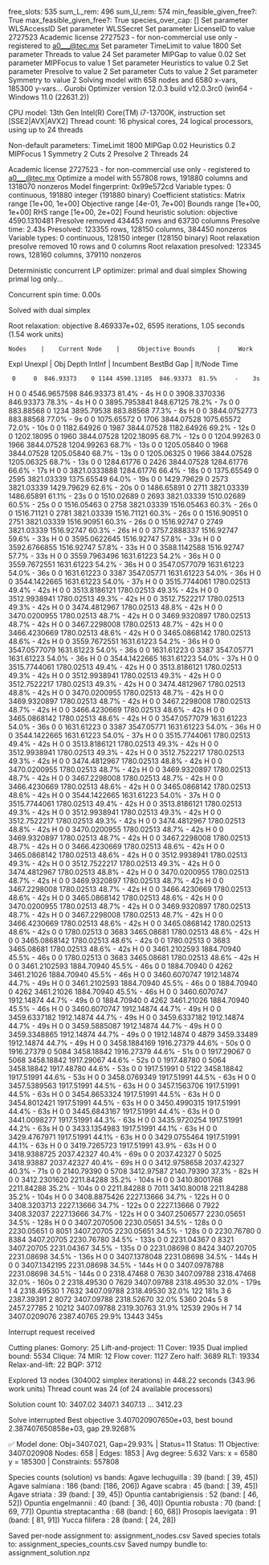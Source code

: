 free_slots: 535
sum_L_rem: 496  sum_U_rem: 574
min_feasible_given_free?: True
max_feasible_given_free?: True
species_over_cap: []
Set parameter WLSAccessID
Set parameter WLSSecret
Set parameter LicenseID to value 2727523
Academic license 2727523 - for non-commercial use only - registered to a0___@tec.mx
Set parameter TimeLimit to value 1800
Set parameter Threads to value 24
Set parameter MIPGap to value 0.02
Set parameter MIPFocus to value 1
Set parameter Heuristics to value 0.2
Set parameter Presolve to value 2
Set parameter Cuts to value 2
Set parameter Symmetry to value 2
Solving model with 658 nodes and 6580 x-vars, 185300 y-vars...
Gurobi Optimizer version 12.0.3 build v12.0.3rc0 (win64 - Windows 11.0 (22631.2))

CPU model: 13th Gen Intel(R) Core(TM) i7-13700K, instruction set [SSE2|AVX|AVX2]
Thread count: 16 physical cores, 24 logical processors, using up to 24 threads

Non-default parameters:
TimeLimit  1800
MIPGap  0.02
Heuristics  0.2
MIPFocus  1
Symmetry  2
Cuts  2
Presolve  2
Threads  24

Academic license 2727523 - for non-commercial use only - registered to a0___@tec.mx
Optimize a model with 557808 rows, 191880 columns and 1318070 nonzeros
Model fingerprint: 0x99e572cd
Variable types: 0 continuous, 191880 integer (191880 binary)
Coefficient statistics:
  Matrix range     [1e+00, 1e+00]
  Objective range  [4e-01, 7e+00]
  Bounds range     [1e+00, 1e+00]
  RHS range        [1e+00, 2e+02]
Found heuristic solution: objective 4590.1310481
Presolve removed 434453 rows and 63730 columns
Presolve time: 2.43s
Presolved: 123355 rows, 128150 columns, 384450 nonzeros
Variable types: 0 continuous, 128150 integer (128150 binary)
Root relaxation presolve removed 10 rows and 0 columns
Root relaxation presolved: 123345 rows, 128160 columns, 379110 nonzeros

Deterministic concurrent LP optimizer: primal and dual simplex
Showing primal log only...

Concurrent spin time: 0.00s

Solved with dual simplex

Root relaxation: objective 8.469337e+02, 6595 iterations, 1.05 seconds (1.54 work units)

    Nodes    |    Current Node    |     Objective Bounds      |     Work
 Expl Unexpl |  Obj  Depth IntInf | Incumbent    BestBd   Gap | It/Node Time

     0     0  846.93373    0 1144 4590.13105  846.93373  81.5%     -    3s
H    0     0                    4546.9657598  846.93373  81.4%     -    4s
H    0     0                    3908.3370336  846.93373  78.3%     -    4s
H    0     0                    3895.7953841  848.67125  78.2%     -    7s
     0     0  883.88568    0 1234 3895.79538  883.88568  77.3%     -    8s
H    0     0                    3844.0752773  883.88568  77.0%     -    9s
     0     0 1075.65572    0 1706 3844.07528 1075.65572  72.0%     -   10s
     0     0 1182.64926    0 1987 3844.07528 1182.64926  69.2%     -   12s
     0     0 1202.18095    0 1960 3844.07528 1202.18095  68.7%     -   12s
     0     0 1204.99263    0 1966 3844.07528 1204.99263  68.7%     -   13s
     0     0 1205.05840    0 1968 3844.07528 1205.05840  68.7%     -   13s
     0     0 1205.06325    0 1966 3844.07528 1205.06325  68.7%     -   13s
     0     0 1284.61776    0 2426 3844.07528 1284.61776  66.6%     -   17s
H    0     0                    3821.0333888 1284.61776  66.4%     -   18s
     0     0 1375.65549    0 2595 3821.03339 1375.65549  64.0%     -   19s
     0     0 1429.79629    0 2573 3821.03339 1429.79629  62.6%     -   20s
     0     0 1486.65891    0 2711 3821.03339 1486.65891  61.1%     -   23s
     0     0 1510.02689    0 2693 3821.03339 1510.02689  60.5%     -   25s
     0     0 1516.05463    0 2758 3821.03339 1516.05463  60.3%     -   26s
     0     0 1516.71121    0 2781 3821.03339 1516.71121  60.3%     -   26s
     0     0 1516.90951    0 2751 3821.03339 1516.90951  60.3%     -   26s
     0     0 1516.92747    0 2749 3821.03339 1516.92747  60.3%     -   26s
H    0     0                    3757.2888337 1516.92747  59.6%     -   33s
H    0     0                    3595.0622645 1516.92747  57.8%     -   33s
H    0     0                    3592.6766855 1516.92747  57.8%     -   33s
H    0     0                    3588.1142588 1516.92747  57.7%     -   33s
H    0     0                    3559.7963496 1631.61223  54.2%     -   36s
H    0     0                    3559.7672551 1631.61223  54.2%     -   36s
H    0     0                    3547.0577079 1631.61223  54.0%     -   36s
     0     0 1631.61223    0 3387 3547.05771 1631.61223  54.0%     -   36s
H    0     0                    3544.1422665 1631.61223  54.0%     -   37s
H    0     0                    3515.7744061 1780.02513  49.4%     -   42s
H    0     0                    3513.8186121 1780.02513  49.3%     -   42s
H    0     0                    3512.9938941 1780.02513  49.3%     -   42s
H    0     0                    3512.7522217 1780.02513  49.3%     -   42s
H    0     0                    3474.4812967 1780.02513  48.8%     -   42s
H    0     0                    3470.0200955 1780.02513  48.7%     -   42s
H    0     0                    3469.9320897 1780.02513  48.7%     -   42s
H    0     0                    3467.2298008 1780.02513  48.7%     -   42s
H    0     0                    3466.4230669 1780.02513  48.6%     -   42s
H    0     0                    3465.0868142 1780.02513  48.6%     -   42s
H    0     0                    3559.7672551 1631.61223  54.2%     -   36s
H    0     0                    3547.0577079 1631.61223  54.0%     -   36s
     0     0 1631.61223    0 3387 3547.05771 1631.61223  54.0%     -   36s
H    0     0                    3544.1422665 1631.61223  54.0%     -   37s
H    0     0                    3515.7744061 1780.02513  49.4%     -   42s
H    0     0                    3513.8186121 1780.02513  49.3%     -   42s
H    0     0                    3512.9938941 1780.02513  49.3%     -   42s
H    0     0                    3512.7522217 1780.02513  49.3%     -   42s
H    0     0                    3474.4812967 1780.02513  48.8%     -   42s
H    0     0                    3470.0200955 1780.02513  48.7%     -   42s
H    0     0                    3469.9320897 1780.02513  48.7%     -   42s
H    0     0                    3467.2298008 1780.02513  48.7%     -   42s
H    0     0                    3466.4230669 1780.02513  48.6%     -   42s
H    0     0                    3465.0868142 1780.02513  48.6%     -   42s
H    0     0                    3547.0577079 1631.61223  54.0%     -   36s
     0     0 1631.61223    0 3387 3547.05771 1631.61223  54.0%     -   36s
H    0     0                    3544.1422665 1631.61223  54.0%     -   37s
H    0     0                    3515.7744061 1780.02513  49.4%     -   42s
H    0     0                    3513.8186121 1780.02513  49.3%     -   42s
H    0     0                    3512.9938941 1780.02513  49.3%     -   42s
H    0     0                    3512.7522217 1780.02513  49.3%     -   42s
H    0     0                    3474.4812967 1780.02513  48.8%     -   42s
H    0     0                    3470.0200955 1780.02513  48.7%     -   42s
H    0     0                    3469.9320897 1780.02513  48.7%     -   42s
H    0     0                    3467.2298008 1780.02513  48.7%     -   42s
H    0     0                    3466.4230669 1780.02513  48.6%     -   42s
H    0     0                    3465.0868142 1780.02513  48.6%     -   42s
H    0     0                    3544.1422665 1631.61223  54.0%     -   37s
H    0     0                    3515.7744061 1780.02513  49.4%     -   42s
H    0     0                    3513.8186121 1780.02513  49.3%     -   42s
H    0     0                    3512.9938941 1780.02513  49.3%     -   42s
H    0     0                    3512.7522217 1780.02513  49.3%     -   42s
H    0     0                    3474.4812967 1780.02513  48.8%     -   42s
H    0     0                    3470.0200955 1780.02513  48.7%     -   42s
H    0     0                    3469.9320897 1780.02513  48.7%     -   42s
H    0     0                    3467.2298008 1780.02513  48.7%     -   42s
H    0     0                    3466.4230669 1780.02513  48.6%     -   42s
H    0     0                    3465.0868142 1780.02513  48.6%     -   42s
H    0     0                    3512.9938941 1780.02513  49.3%     -   42s
H    0     0                    3512.7522217 1780.02513  49.3%     -   42s
H    0     0                    3474.4812967 1780.02513  48.8%     -   42s
H    0     0                    3470.0200955 1780.02513  48.7%     -   42s
H    0     0                    3469.9320897 1780.02513  48.7%     -   42s
H    0     0                    3467.2298008 1780.02513  48.7%     -   42s
H    0     0                    3466.4230669 1780.02513  48.6%     -   42s
H    0     0                    3465.0868142 1780.02513  48.6%     -   42s
H    0     0                    3470.0200955 1780.02513  48.7%     -   42s
H    0     0                    3469.9320897 1780.02513  48.7%     -   42s
H    0     0                    3467.2298008 1780.02513  48.7%     -   42s
H    0     0                    3466.4230669 1780.02513  48.6%     -   42s
H    0     0                    3465.0868142 1780.02513  48.6%     -   42s
     0     0 1780.02513    0 3683 3465.08681 1780.02513  48.6%     -   42s
H    0     0                    3465.0868142 1780.02513  48.6%     -   42s
     0     0 1780.02513    0 3683 3465.08681 1780.02513  48.6%     -   42s
H    0     0                    3461.2102593 1884.70940  45.5%     -   46s
     0     0 1780.02513    0 3683 3465.08681 1780.02513  48.6%     -   42s
H    0     0                    3461.2102593 1884.70940  45.5%     -   46s
     0     0 1884.70940    0 4262 3461.21026 1884.70940  45.5%     -   46s
H    0     0                    3460.6070747 1912.14874  44.7%     -   49s
H    0     0                    3461.2102593 1884.70940  45.5%     -   46s
     0     0 1884.70940    0 4262 3461.21026 1884.70940  45.5%     -   46s
H    0     0                    3460.6070747 1912.14874  44.7%     -   49s
     0     0 1884.70940    0 4262 3461.21026 1884.70940  45.5%     -   46s
H    0     0                    3460.6070747 1912.14874  44.7%     -   49s
H    0     0                    3459.6337182 1912.14874  44.7%     -   49s
H    0     0                    3459.6337182 1912.14874  44.7%     -   49s
H    0     0                    3459.5885087 1912.14874  44.7%     -   49s
H    0     0                    3459.3348865 1912.14874  44.7%     -   49s
     0     0 1912.14874    0 4879 3459.33489 1912.14874  44.7%     -   49s
H    0     0                    3458.1884169 1916.27379  44.6%     -   50s
     0     0 1916.27379    0 5084 3458.18842 1916.27379  44.6%     -   51s
     0     0 1917.29067    0 5068 3458.18842 1917.29067  44.6%     -   52s
     0     0 1917.48780    0 5064 3458.18842 1917.48780  44.6%     -   53s
     0     0 1917.51991    0 5122 3458.18842 1917.51991  44.6%     -   53s
H    0     0                    3458.0769349 1917.51991  44.5%     -   63s
H    0     0                    3457.5389563 1917.51991  44.5%     -   63s
H    0     0                    3457.1563706 1917.51991  44.5%     -   63s
H    0     0                    3454.8653324 1917.51991  44.5%     -   63s
H    0     0                    3454.8012421 1917.51991  44.5%     -   63s
H    0     0                    3450.4990315 1917.51991  44.4%     -   63s
H    0     0                    3445.6843167 1917.51991  44.4%     -   63s
H    0     0                    3441.0098277 1917.51991  44.3%     -   63s
H    0     0                    3435.9720254 1917.51991  44.2%     -   63s
H    0     0                    3433.1354983 1917.51991  44.1%     -   63s
H    0     0                    3429.4767971 1917.51991  44.1%     -   63s
H    0     0                    3429.0755464 1917.51991  44.1%     -   63s
H    0     0                    3419.7265723 1917.51991  43.9%     -   63s
H    0     0                    3418.9388725 2037.42327  40.4%     -   69s
     0     0 2037.42327    0 5025 3418.93887 2037.42327  40.4%     -   69s
H    0     0                    3412.9758658 2037.42327  40.3%     -   71s
     0     0 2140.79390    0 5708 3412.97587 2140.79390  37.3%     -   82s
H    0     0                    3412.2301620 2211.84288  35.2%     -  104s
H    0     0                    3410.8001768 2211.84288  35.2%     -  104s
     0     0 2211.84288    0 7011 3410.80018 2211.84288  35.2%     -  104s
H    0     0                    3408.8875426 2227.13666  34.7%     -  122s
H    0     0                    3408.3203713 2227.13666  34.7%     -  122s
     0     0 2227.13666    0 7922 3408.32037 2227.13666  34.7%     -  122s
H    0     0                    3407.2506577 2230.05651  34.5%     -  128s
H    0     0                    3407.2070506 2230.05651  34.5%     -  128s
     0     0 2230.05651    0 8051 3407.20705 2230.05651  34.5%     -  128s
     0     0 2230.76780    0 8384 3407.20705 2230.76780  34.5%     -  133s
     0     0 2231.04367    0 8321 3407.20705 2231.04367  34.5%     -  135s
     0     0 2231.08698    0 8424 3407.20705 2231.08698  34.5%     -  136s
H    0     0                    3407.1378048 2231.08698  34.5%     -  144s
H    0     0                    3407.1342195 2231.08698  34.5%     -  144s
H    0     0                    3407.0978788 2231.08698  34.5%     -  144s
     0     0 2318.47468    0 7630 3407.09788 2318.47468  32.0%     -  160s
     0     2 2318.49530    0 7629 3407.09788 2318.49530  32.0%     -  179s
     1     4 2318.49530    1 7632 3407.09788 2318.49530  32.0%   122  181s
     3     6 2387.39391    2 8072 3407.09788 2318.52670  32.0%  5360  204s
     5     8 2457.27785    2 10212 3407.09788 2319.30763  31.9% 12539  290s
H    7    14                    3407.0209076 2387.40765  29.9% 13443  345s

Interrupt request received

Cutting planes:
  Gomory: 25
  Lift-and-project: 11
  Cover: 1935
  Dual implied bound: 5534
  Clique: 74
  MIR: 12
  Flow cover: 1127
  Zero half: 3689
  RLT: 19334
  Relax-and-lift: 22
  BQP: 3712

Explored 13 nodes (304002 simplex iterations) in 448.22 seconds (343.96 work units)
Thread count was 24 (of 24 available processors)

Solution count 10: 3407.02 3407.1 3407.13 ... 3412.23

Solve interrupted
Best objective 3.407020907650e+03, best bound 2.387407650858e+03, gap 29.9268%

✅ Model done: Obj=3407.021, Gap=29.93% | Status=11
Status: 11
Objective: 3407.020908
Nodes: 658 | Edges: 1853 | Avg degree: 5.632
Vars: x = 6580  y = 185300 | Constraints: 557808

Species counts (solution) vs bands:
  Agave lechuguilla        :  39  (band: [ 39,  45])
  Agave salmiana           : 186  (band: [186, 206])
  Agave scabra             :  45  (band: [ 39,  45])
  Agave striata            :  39  (band: [ 39,  45])
  Opuntia cantabrigiensis  :  52  (band: [ 46,  52])
  Opuntia engelmannii      :  40  (band: [ 36,  40])
  Opuntia robusta          :  70  (band: [ 69,  77])
  Opuntia streptacantha    :  68  (band: [ 60,  68])
  Prosopis laevigata       :  91  (band: [ 81,  91])
  Yucca filifera           :  28  (band: [ 24,  28])

Saved per-node assignment to: assignment_nodes.csv
Saved species totals to: assignment_species_counts.csv
Saved numpy bundle to: assignment_solution.npz
